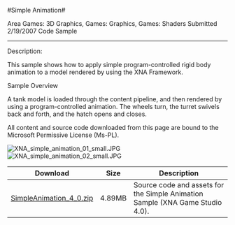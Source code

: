 #Simple Animation#

Area
Games: 3D Graphics, Games: Graphics, Games: Shaders
Submitted
2/19/2007
Code Sample

---

Description:

This sample shows how to apply simple program-controlled rigid body animation to a model rendered by using the XNA Framework.

Sample Overview

A tank model is loaded through the content pipeline, and then rendered by using a program-controlled animation. The wheels turn, the turret swivels back and forth, and the hatch opens and closes.

All content and source code downloaded from this page are bound to the Microsoft Permissive License (Ms-PL).

![XNA_simple_animation_01_small.JPG](https://github.com/kniEngine/XNAGameStudio/blob/main/Images/XNA_simple_animation_01_small.JPG)![XNA_simple_animation_02_small.JPG](https://github.com/kniEngine/XNAGameStudio/blob/main/Images/XNA_simple_animation_02_small.JPG)
	

Download | Size | Description
---|---|---|
[SimpleAnimation_4_0.zip](https://github.com/kniEngine/XNAGameStudio/blob/main/Samples/SimpleAnimation_4_0.zip?raw=true) | 4.89MB | Source code and assets for the Simple Animation Sample (XNA Game Studio 4.0). 